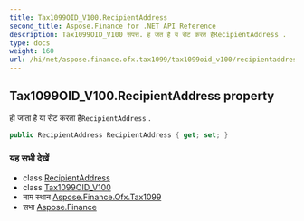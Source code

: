 ```yaml
---
title: Tax1099OID_V100.RecipientAddress
second_title: Aspose.Finance for .NET API Reference
description: Tax1099OID_V100 संपत्त. ह जत है य सेट करत हैRecipientAddress .
type: docs
weight: 160
url: /hi/net/aspose.finance.ofx.tax1099/tax1099oid_v100/recipientaddress/
---
```

## Tax1099OID_V100.RecipientAddress property

हो जाता है या सेट करता है`RecipientAddress` .

```csharp
public RecipientAddress RecipientAddress { get; set; }
```

### यह सभी देखें

* class [RecipientAddress](../../recipientaddress/)
* class [Tax1099OID_V100](../)
* नाम स्थान [Aspose.Finance.Ofx.Tax1099](../../tax1099oid_v100/)
* सभा [Aspose.Finance](../../../)


